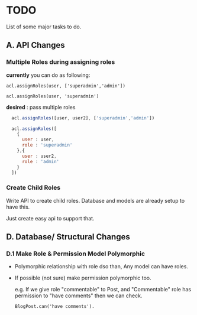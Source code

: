 # TODO

List of some major tasks to do.

## A. API Changes

### Multiple Roles during assigning roles
  
  **currently** you can do as following:

  ```acl.assignRoles(user, ['superadmin','admin'])```

  ```acl.assignRoles(user, 'superadmin')```

  **desired** : pass multiple roles

  ```js
    acl.assignRoles([user, user2], ['superadmin','admin'])
  ```

  ```js
    acl.assignRoles([
      {
        user : user,
        role : 'superadmin'
      },{
        user : user2,
        role : 'admin'
      }
    ])
  ```

### Create Child Roles

Write API to create child roles. Database and models are already setup to have this.

Just create easy api to support that.

## D. Database/ Structural Changes

### D.1 Make Role & Permission Model Polymorphic

- Polymorphic relationship with role dso than, Any model can have roles.
- If possible (not sure) make permission polymorphic too.

  e.g. If we give role "commentable" to Post, and "Commentable" role has permission to "have comments"
  then we can check.

  ```BlogPost.can('have comments').```

